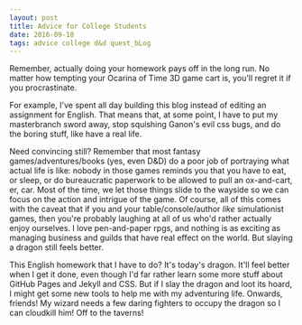 ```yaml
---
layout: post
title: Advice for College Students
date: 2016-09-18
tags: advice college d&d quest_bLog
---
```

Remember, actually doing your homework pays off in the long run. No matter how tempting your Ocarina of Time 3D game cart is, you'll regret it if you procrastinate. 

For example, I've spent all day building this blog instead of editing an assignment for English. That means that, at some point, I have to put my masterbranch sword away, stop squishing Ganon's evil css bugs, and do the boring stuff, like have a real life.

Need convincing still? Remember that most fantasy games/adventures/books (yes, even D&D) do a poor job of portraying what actual life is like: nobody in those games reminds you that you have to eat, or sleep, or do bureaucratic paperwork to be allowed to pull an ox-and-cart, er, car. Most of the time, we let those things slide to the wayside so we can focus on the action and intrigue of the game. Of course, all of this comes with the caveat that if you and your table/console/author _like_ simulationist games, then you're probably laughing at all of us who'd rather actually enjoy ourselves. I love pen-and-paper rpgs, and nothing is as exciting as managing business and guilds that have real effect on the world. But slaying a dragon still feels better.

This English homework that I have to do? It's today's dragon. It'll feel better when I get it done, even though I'd far rather learn some more stuff about GitHub Pages and Jekyll and CSS. But if I slay the dragon and loot its hoard, I might get some new tools to help me with my adventuring life. Onwards, friends! My wizard needs a few daring fighters to occupy the dragon so I can cloudkill him! Off to the taverns!
